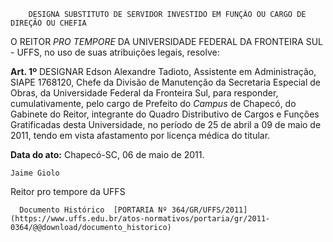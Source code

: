         DESIGNA SUBSTITUTO DE SERVIDOR INVESTIDO EM FUNÇÃO OU CARGO DE DIREÇÃO OU CHEFIA  

O REITOR  *PRO TEMPORE*  DA UNIVERSIDADE FEDERAL DA FRONTEIRA SUL - UFFS, no uso de suas atribuições legais, resolve:

  **Art. 1º**  DESIGNAR Edson Alexandre Tadioto, Assistente em Administração, SIAPE 1768120, Chefe da Divisão de Manutenção da Secretaria Especial de Obras, da Universidade Federal da Fronteira Sul, para responder, cumulativamente, pelo cargo de Prefeito do  *Campus*  de Chapecó, do Gabinete do Reitor, integrante do Quadro Distributivo de Cargos e Funções Gratificadas desta Universidade, no período de 25 de abril a 09 de maio de 2011, tendo em vista afastamento por licença médica do titular.

  

   **Data do ato:** Chapecó-SC, 06 de maio de 2011.   
 

    Jaime Giolo   
 Reitor pro tempore da UFFS 

      Documento Histórico  [PORTARIA Nº 364/GR/UFFS/2011](https://www.uffs.edu.br/atos-normativos/portaria/gr/2011-0364/@@download/documento_historico)     
      